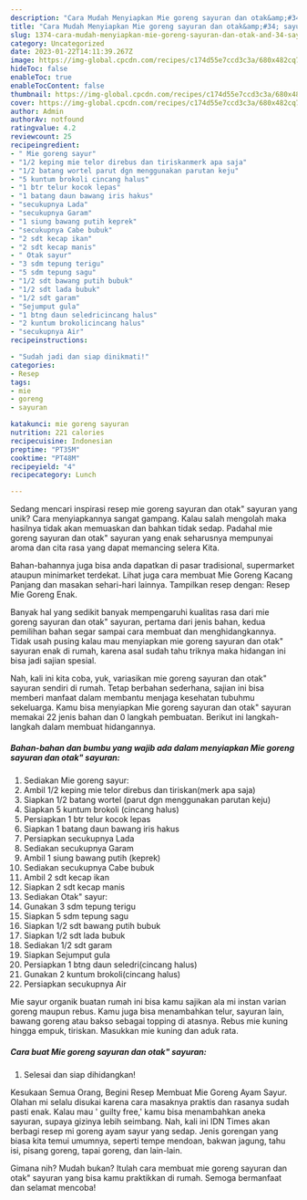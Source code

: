 ```yaml
---
description: "Cara Mudah Menyiapkan Mie goreng sayuran dan otak&amp;#34; sayuran yang Lezat"
title: "Cara Mudah Menyiapkan Mie goreng sayuran dan otak&amp;#34; sayuran yang Lezat"
slug: 1374-cara-mudah-menyiapkan-mie-goreng-sayuran-dan-otak-and-34-sayuran-yang-lezat
category: Uncategorized
date: 2023-01-22T14:11:39.267Z
image: https://img-global.cpcdn.com/recipes/c174d55e7ccd3c3a/680x482cq70/mie-goreng-sayuran-dan-otak-sayuran-foto-resep-utama.jpg
hideToc: false
enableToc: true
enableTocContent: false
thumbnail: https://img-global.cpcdn.com/recipes/c174d55e7ccd3c3a/680x482cq70/mie-goreng-sayuran-dan-otak-sayuran-foto-resep-utama.jpg
cover: https://img-global.cpcdn.com/recipes/c174d55e7ccd3c3a/680x482cq70/mie-goreng-sayuran-dan-otak-sayuran-foto-resep-utama.jpg
author: Admin
authorAv: notfound
ratingvalue: 4.2
reviewcount: 25
recipeingredient:
- " Mie goreng sayur"
- "1/2 keping mie telor direbus dan tiriskanmerk apa saja"
- "1/2 batang wortel parut dgn menggunakan parutan keju"
- "5 kuntum brokoli cincang halus"
- "1 btr telur kocok lepas"
- "1 batang daun bawang iris hakus"
- "secukupnya Lada"
- "secukupnya Garam"
- "1 siung bawang putih keprek"
- "secukupnya Cabe bubuk"
- "2 sdt kecap ikan"
- "2 sdt kecap manis"
- " Otak sayur"
- "3 sdm tepung terigu"
- "5 sdm tepung sagu"
- "1/2 sdt bawang putih bubuk"
- "1/2 sdt lada bubuk"
- "1/2 sdt garam"
- "Sejumput gula"
- "1 btng daun seledricincang halus"
- "2 kuntum brokolicincang halus"
- "secukupnya Air"
recipeinstructions:

- "Sudah jadi dan siap dinikmati!"
categories:
- Resep
tags:
- mie
- goreng
- sayuran

katakunci: mie goreng sayuran 
nutrition: 221 calories
recipecuisine: Indonesian
preptime: "PT35M"
cooktime: "PT48M"
recipeyield: "4"
recipecategory: Lunch

---
```





Sedang mencari inspirasi resep mie goreng sayuran dan otak&#34; sayuran yang unik? Cara menyiapkannya sangat gampang. Kalau salah mengolah maka hasilnya tidak akan memuaskan dan bahkan tidak sedap. Padahal mie goreng sayuran dan otak&#34; sayuran yang enak seharusnya mempunyai aroma dan cita rasa yang dapat memancing selera Kita.





Bahan-bahannya juga bisa anda dapatkan di pasar tradisional, supermarket ataupun minimarket terdekat. Lihat juga cara membuat Mie Goreng Kacang Panjang dan masakan sehari-hari lainnya. Tampilkan resep dengan: Resep Mie Goreng Enak.

Banyak hal yang sedikit banyak mempengaruhi kualitas rasa dari mie goreng sayuran dan otak&#34; sayuran, pertama dari jenis bahan, kedua pemilihan bahan segar sampai cara membuat dan menghidangkannya. Tidak usah pusing kalau mau menyiapkan mie goreng sayuran dan otak&#34; sayuran enak di rumah, karena asal sudah tahu triknya maka hidangan ini bisa jadi sajian spesial.






Nah, kali ini kita coba, yuk, variasikan mie goreng sayuran dan otak&#34; sayuran sendiri di rumah. Tetap berbahan sederhana, sajian ini bisa memberi manfaat dalam membantu menjaga kesehatan tubuhmu sekeluarga. Kamu bisa menyiapkan Mie goreng sayuran dan otak&#34; sayuran memakai 22 jenis bahan dan 0 langkah pembuatan. Berikut ini langkah-langkah dalam membuat hidangannya.

<!--inarticleads1-->

##### Bahan-bahan dan bumbu yang wajib ada dalam menyiapkan Mie goreng sayuran dan otak&#34; sayuran:

1. Sediakan  Mie goreng sayur:
1. Ambil 1/2 keping mie telor direbus dan tiriskan(merk apa saja)
1. Siapkan 1/2 batang wortel (parut dgn menggunakan parutan keju)
1. Siapkan 5 kuntum brokoli (cincang halus)
1. Persiapkan 1 btr telur kocok lepas
1. Siapkan 1 batang daun bawang iris hakus
1. Persiapkan secukupnya Lada
1. Sediakan secukupnya Garam
1. Ambil 1 siung bawang putih (keprek)
1. Sediakan secukupnya Cabe bubuk
1. Ambil 2 sdt kecap ikan
1. Siapkan 2 sdt kecap manis
1. Sediakan  Otak&#34; sayur:
1. Gunakan 3 sdm tepung terigu
1. Siapkan 5 sdm tepung sagu
1. Siapkan 1/2 sdt bawang putih bubuk
1. Siapkan 1/2 sdt lada bubuk
1. Sediakan 1/2 sdt garam
1. Siapkan Sejumput gula
1. Persiapkan 1 btng daun seledri(cincang halus)
1. Gunakan 2 kuntum brokoli(cincang halus)
1. Persiapkan secukupnya Air


Mie sayur organik buatan rumah ini bisa kamu sajikan ala mi instan varian goreng maupun rebus. Kamu juga bisa menambahkan telur, sayuran lain, bawang goreng atau bakso sebagai topping di atasnya. Rebus mie kuning hingga empuk, tiriskan. Masukkan mie kuning dan aduk rata. 

<!--inarticleads2-->

##### Cara buat Mie goreng sayuran dan otak&#34; sayuran:


1. Selesai dan siap dihidangkan!

Kesukaan Semua Orang, Begini Resep Membuat Mie Goreng Ayam Sayur. Olahan mi selalu disukai karena cara masaknya praktis dan rasanya sudah pasti enak. Kalau mau &#39; guilty free,&#39; kamu bisa menambahkan aneka sayuran, supaya gizinya lebih seimbang. Nah, kali ini IDN Times akan berbagi resep mi goreng ayam sayur yang sedap. Jenis gorengan yang biasa kita temui umumnya, seperti tempe mendoan, bakwan jagung, tahu isi, pisang goreng, tapai goreng, dan lain-lain. 

Gimana nih? Mudah bukan? Itulah cara membuat mie goreng sayuran dan otak&#34; sayuran yang bisa kamu praktikkan di rumah. Semoga bermanfaat dan selamat mencoba!
